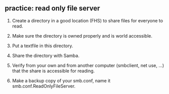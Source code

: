 ## practice: read only file server

1. Create a directory in a good location (FHS) to share files for
everyone to read.

2. Make sure the directory is owned properly and is world accessible.

3. Put a textfile in this directory.

4. Share the directory with Samba.

5. Verify from your own and from another computer (smbclient, net use,
...) that the share is accessible for reading.

6. Make a backup copy of your smb.conf, name it
smb.conf.ReadOnlyFileServer.

